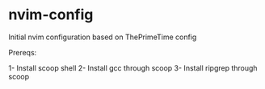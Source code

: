 # nvim-config
Initial nvim configuration based on ThePrimeTime config

Prereqs:

1- Install scoop shell
2- Install gcc through scoop
3- Install ripgrep through scoop
